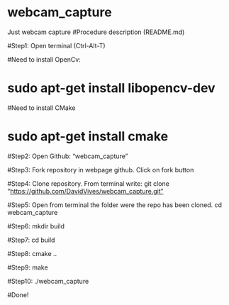 # webcam_capture
Just webcam capture
#Procedure description (README.md)

#Step1: Open terminal (Ctrl-Alt-T)

#Need to install OpenCv:

#	sudo apt-get install libopencv-dev

#Need to install CMake

#	sudo apt-get install cmake

#Step2: Open Github: “webcam_capture”

#Step3: Fork repository in webpage github. Click on fork button

#Step4: Clone repository. From terminal write: git clone “https://github.com/DavidVives/webcam_capture.git”

#Step5:  Open from terminal the folder were the repo has been cloned. cd webcam_capture

#Step6:  mkdir build

#Step7: cd build

#Step8: cmake ..

#Step9: make

#Step10: ./webcam_capture

#Done!
